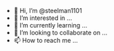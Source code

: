- 👋 Hi, I’m @steelman1101
- 👀 I’m interested in ...
- 🌱 I’m currently learning ...
- 💞️ I’m looking to collaborate on ...
- 📫 How to reach me ...

<!---
steelman1101/steelman1101 is a ✨ special ✨ repository because its `README.md` (this file) appears on your GitHub profile.
You can click the Preview link to take a look at your changes.
-username;steelman

--->

